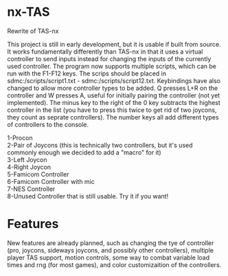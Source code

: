 # nx-TAS
Rewrite of TAS-nx

This project is still in early development, but it is usable if built from source. It works fundamentally differently than TAS-nx in that it uses a virtual controller to send inputs instead for changing the inputs of the currently used controller. 
The program now supports multiple scripts, which can be run with the F1-F12 keys. The scrips should be placed in sdmc:/scripts/script1.txt - sdmc:/scripts/script12.txt. Keybindings have also changed to allow more controller types to be added. Q presses L+R on the controller and W presses A, useful for initially pairing the controller (not yet implemented). The minus key to the right of the 0 key subtracts the highest controller in the list (you have to press this twice to get rid of two joycons, they count as seprate controllers). The number keys all add different types of controllers to the console. 

1-Procon  
2-Pair of Joycons (this is technically two controllers, but it's used commonly enough we decided to add a "macro" for it)  
3-Left Joycon  
4-Right Joycon  
5-Famicom Controller  
6-Famicom Controller with mic  
7-NES Controller  
8-Unused Controller that is still usable. Try it if you want!

# Features
New features are already planned, such as changing the tye of controller (pro, joycons, sideways joycons, and possibly other controllers), multiple player TAS support, motion controls, some way to combat variable load times and rng (for most games), and color customizaition of the controllers.


